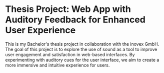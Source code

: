 # Thesis Project: Web App with Auditory Feedback for Enhanced User Experience

This is my Bachelor's thesis project in collaboration with the inovex GmbH. The goal of this project is to explore the use of sound as a tool to improve user engagement and satisfaction in web-based interfaces. By experimenting with auditory cues for the user interface, we aim to create a more immersive and intuitive experience for users.
